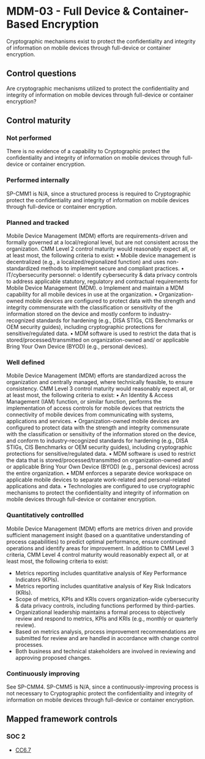 # MDM-03 - Full Device & Container-Based Encryption
Cryptographic mechanisms exist to protect the confidentiality and integrity of information on mobile devices through full-device or container encryption.
## Control questions
Are cryptographic mechanisms utilized to protect the confidentiality and integrity of information on mobile devices through full-device or container encryption?
## Control maturity
### Not performed
There is no evidence of a capability to Cryptographic protect the confidentiality and integrity of information on mobile devices through full-device or container encryption.
### Performed internally
SP-CMM1 is N/A, since a structured process is required to Cryptographic protect the confidentiality and integrity of information on mobile devices through full-device or container encryption.
### Planned and tracked
Mobile Device Management (MDM) efforts are requirements-driven and formally governed at a local/regional level, but are not consistent across the organization. CMM Level 2 control maturity would reasonably expect all, or at least most, the following criteria to exist:
•	Mobile device management is decentralized (e.g., a localized/regionalized function) and uses non-standardized methods to implement secure and compliant practices.
•	IT/cybersecurity personnel:
o	Identify cybersecurity & data privacy controls to address applicable statutory, regulatory and contractual requirements for Mobile Device Management (MDM).
o	Implement and maintain a MDM capability for all mobile devices in use at the organization. 
•	Organization-owned mobile devices are configured to protect data with the strength and integrity commensurate with the classification or sensitivity of the information stored on the device and mostly conform to industry-recognized standards for hardening (e.g., DISA STIGs, CIS Benchmarks or OEM security guides), including cryptographic protections for sensitive/regulated data.
•	MDM software is used to restrict the data that is stored/processed/transmitted on organization-owned and/ or applicable Bring Your Own Device (BYOD) (e.g., personal devices).
### Well defined
Mobile Device Management (MDM) efforts are standardized across the organization and centrally managed, where technically feasible, to ensure consistency. CMM Level 3 control maturity would reasonably expect all, or at least most, the following criteria to exist:
•	An Identity & Access Management (IAM) function, or similar function, performs the implementation of access controls for mobile devices that restricts the connectivity of mobile devices from communicating with systems, applications and services.
•	Organization-owned mobile devices are configured to protect data with the strength and integrity commensurate with the classification or sensitivity of the information stored on the device, and conform to industry-recognized standards for hardening (e.g., DISA STIGs, CIS Benchmarks or OEM security guides), including cryptographic protections for sensitive/regulated data.
•	MDM software is used to restrict the data that is stored/processed/transmitted on organization-owned and/ or applicable Bring Your Own Device (BYOD) (e.g., personal devices) across the entire organization.
•	MDM enforces a separate device workspace on applicable mobile devices to separate work-related and personal-related applications and data. 
•	Technologies are configured to use cryptographic mechanisms to protect the confidentiality and integrity of information on mobile devices through full-device or container encryption.
### Quantitatively controllled
Mobile Device Management (MDM) efforts are metrics driven and provide sufficient management insight (based on a quantitative understanding of process capabilities) to predict optimal performance, ensure continued operations and identify areas for improvement. In addition to CMM Level 3 criteria, CMM Level 4 control maturity would reasonably expect all, or at least most, the following criteria to exist:
- 	Metrics reporting includes quantitative analysis of Key Performance Indicators (KPIs).
- 	Metrics reporting includes quantitative analysis of Key Risk Indicators (KRIs).
- 	Scope of metrics, KPIs and KRIs covers organization-wide cybersecurity & data privacy controls, including functions performed by third-parties.
- 	Organizational leadership maintains a formal process to objectively review and respond to metrics, KPIs and KRIs (e.g., monthly or quarterly review).
- 	Based on metrics analysis, process improvement recommendations are submitted for review and are handled in accordance with change control processes.
- 	Both business and technical stakeholders are involved in reviewing and approving proposed changes.
### Continuously improving
See SP-CMM4. SP-CMM5 is N/A, since a continuously-improving process is not necessary to Cryptographic protect the confidentiality and integrity of information on mobile devices through full-device or container encryption.
## Mapped framework controls
### SOC 2
- [CC6.7](../soc2/cc67.md)